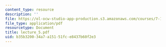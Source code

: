 ```yaml
---
content_type: resource
description: ''
file: https://ol-ocw-studio-app-production.s3.amazonaws.com/courses/7-18-topics-in-experimental-biology-fall-2005/b35b320034a7a15151fce8437b60f2e3_lecture_5.pdf
file_type: application/pdf
resourcetype: Document
title: lecture_5.pdf
uid: b35b3200-34a7-a151-51fc-e8437b60f2e3
---
```

